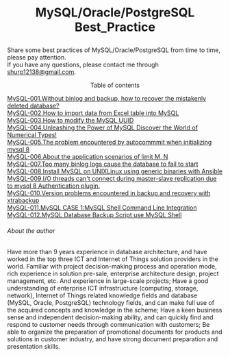 # <p align="center">MySQL/Oracle/PostgreSQL Best_Practice</p>
Share some best practices of MySQL/Oracle/PostgreSQL from time to time, please pay attention.<br>
If you have any questions, please contact me through shurp12138@gmail.com.

<p align="center">Table of contents</p>

[MySQL-001.Without binlog and backup, how to recover the mistakenly deleted database?](https://github.com/Jerry-Freelancer/MySQL-Best_Practice/blob/main/001.Without%20binlog%20and%20backup%2C%20how%20to%20recover%20the%20mistakenly%20deleted%20database.md)<br>
[MySQL-002.How to import data from Excel table into MySQL](https://github.com/Jerry-Freelancer/MySQL-Best_Practice/blob/main/002.How%20to%20import%20data%20from%20Excel%20table%20into%20MySQL.md)<br>
[MySQL-003.How to modify the MySQL UUID](https://github.com/Jerry-Freelancer/MySQL-Best_Practice/blob/main/003.How%20to%20modify%20the%20MySQL%20UUID.md)<br>
[MySQL-004.Unleashing the Power of MySQL Discover the World of Numerical Types!](https://github.com/Jerry-Freelancer/MySQL-Best_Practice/blob/main/004.Unleashing%20the%20Power%20of%20MySQL%20Discover%20the%20World%20of%20Numerical%20Types!.md)<br>
[MySQL-005.The problem encountered by autocommmit when initializing mysql 8](https://github.com/Jerry-Freelancer/MySQL-Best_Practice/blob/main/005.The%20problem%20encountered%20by%20autocommmit%20when%20initializing%20mysql%208.md)<br>
[MySQL-006.About the application scenarios of limit M, N](https://github.com/Jerry-Freelancer/MySQL-Best_Practice/blob/main/006.About%20the%20application%20scenarios%20of%20limit%20M%2C%20N.md)<br>
[MySQL-007.Too many binlog logs cause the database to fail to start](https://github.com/Jerry-Freelancer/MySQL-Best_Practice/blob/main/007.Too%20many%20binlog%20logs%20cause%20the%20database%20to%20fail%20to%20start.md)<br>
[MySQL-008.Install MySQL on UNIXLinux using generic binaries with Ansible](https://github.com/Jerry-Freelancer/MySQL-Best_Practice/blob/main/008.Install%20MySQL%20on%20UNIXLinux%20using%20generic%20binaries%20with%20Ansible.md)<br>
[MySQL-009.I/O threads can't connect during master-slave replication due to mysql 8 Authentication plugin.](https://github.com/Jerry-Freelancer/MySQL-Best_Practice/blob/main/009.IO%20threads%20can't%20connect%20during%20master-slave%20replication%20due%20to%20mysql%208%20Authentication%20plugin.md)<br>
[MySQL-010.Version problems encountered in backup and recovery with xtrabackup](https://github.com/Jerry-Freelancer/MySQL-Best_Practice/blob/main/010.Version%20problems%20encountered%20in%20backup%20and%20recovery%20with%20xtrabackup.md)<br>
[MySQL-011.MySQL CASE 1:MySQL Shell Command Line Integration](https://github.com/Jerry-Freelancer/MySQL-Best_Practice/blob/main/011.MySQL%20CASE%201%20MySQL%20Shell%20Command%20Line%20Integration.md)<br>
[MySQL-012.MySQL Database Backup Script use MySQL Shell](https://github.com/Jerry-Freelancer/MySQL-Best_Practice/blob/main/012.MySQL%20Database%20Backup%20Script%20use%20MySQL%20Shell%20.md)<br>



###### About the author
Have more than 9 years experience in database architecture, and have worked in the top three ICT and Internet of Things solution providers in the world. Familiar with project decision-making process and operation mode, rich experience in solution pre-sale, enterprise architecture design, project management, etc. And experience in large-scale projects; Have a good understanding of enterprise ICT infrastructure (computing, storage, network), Internet of Things related knowledge fields and database (MySQL, Oracle, PostgreSQL) technology fields, and can make full use of the acquired concepts and knowledge in the scheme; Have a keen business sense and independent decision-making ability, and can quickly find and respond to customer needs through communication with customers; Be able to organize the preparation of promotional documents for products and solutions in customer industry, and have strong document preparation and presentation skills.
